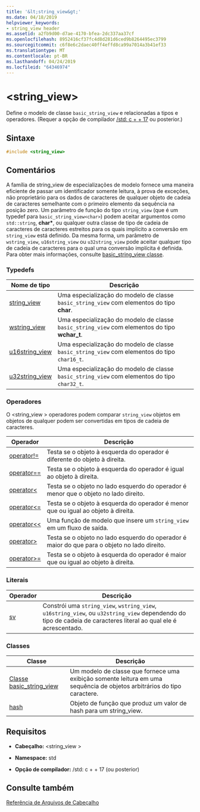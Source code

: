```yaml
---
title: '&lt;string_view&gt;'
ms.date: 04/18/2019
helpviewer_keywords:
- string_view header
ms.assetid: a2fb9d00-d7ae-4170-bfea-2dc337aa37cf
ms.openlocfilehash: 8952416cf37fc4d8d281d6ced9b8264495ec3799
ms.sourcegitcommit: c6f8e6c2daec40ff4effd8ca99a7014a3b41ef33
ms.translationtype: MT
ms.contentlocale: pt-BR
ms.lasthandoff: 04/24/2019
ms.locfileid: "64346974"
---
```

# <a name="ltstringviewgt"></a>&lt;string_view&gt;

Define o modelo de classe `basic_string_view` e relacionadas a tipos e operadores. (Requer a opção de compilador [/std: c + + 17](../build/reference/std-specify-language-standard-version.md) ou posterior.)

## <a name="syntax"></a>Sintaxe

```cpp
#include <string_view>
```

## <a name="remarks"></a>Comentários

A família de string_view de especializações de modelo fornece uma maneira eficiente de passar um identificador somente leitura, à prova de exceções, não proprietário para os dados de caracteres de qualquer objeto de cadeia de caracteres semelhante com o primeiro elemento da sequência na posição zero. Um parâmetro de função do tipo `string_view` (que é um typedef para `basic_string_view<char>`) podem aceitar argumentos como `std::string`, **char\***, ou qualquer outra classe de tipo de cadeia de caracteres de caracteres estreitos para os quais implícito a conversão em `string_view` está definido. Da mesma forma, um parâmetro de `wstring_view`, `u16string_view` ou `u32string_view` pode aceitar qualquer tipo de cadeia de caracteres para o qual uma conversão implícita é definida. Para obter mais informações, consulte [basic_string_view classe](../standard-library/basic-string-view-class.md).

### <a name="typedefs"></a>Typedefs

|Nome de tipo|Descrição|
|-|-|
|[string_view](../standard-library/string-view-typedefs.md#string_view)|Uma especialização do modelo de classe `basic_string_view` com elementos do tipo **char**.|
|[wstring_view](../standard-library/string-view-typedefs.md#wstring_view)|Uma especialização do modelo de classe `basic_string_view` com elementos do tipo **wchar_t**.|
|[u16string_view](../standard-library/string-view-typedefs.md#u16string_view)|Uma especialização do modelo de classe `basic_string_view` com elementos do tipo `char16_t`.|
|[u32string_view](../standard-library/string-view-typedefs.md#u32string_view)|Uma especialização do modelo de classe `basic_string_view` com elementos do tipo `char32_t`.|

### <a name="operators"></a>Operadores

O \<string_view > operadores podem comparar `string_view` objetos em objetos de qualquer podem ser convertidas em tipos de cadeia de caracteres.

|Operador|Descrição|
|-|-|
|[operator!=](../standard-library/string-view-operators.md#op_neq)|Testa se o objeto à esquerda do operador é diferente do objeto à direita.|
|[operator==](../standard-library/string-view-operators.md#op_eq_eq)|Testa se o objeto à esquerda do operador é igual ao objeto à direita.|
|[operator<](../standard-library/string-view-operators.md#op_lt)|Testa se o objeto no lado esquerdo do operador é menor que o objeto no lado direito.|
|[operator<=](../standard-library/string-view-operators.md#op_lt_eq)|Testa se o objeto à esquerda do operador é menor que ou igual ao objeto à direita.|
|[operator<\<](../standard-library/string-view-operators.md#op_lt_lt)|Uma função de modelo que insere um `string_view` em um fluxo de saída.|
|[operator>](../standard-library/string-view-operators.md#op_gt)|Testa se o objeto no lado esquerdo do operador é maior do que para o objeto no lado direito.|
|[operator>=](../standard-library/string-view-operators.md#op_gt_eq)|Testa se o objeto à esquerda do operador é maior que ou igual ao objeto à direita.|

### <a name="literals"></a>Literais

|Operador|Descrição|
|-|-|
|[sv](../standard-library/string-view-operators.md#op_sv)|Constrói uma `string_view`, `wstring_view`, `u16string_view`, ou `u32string_view` dependendo do tipo de cadeia de caracteres literal ao qual ele é acrescentado.|

### <a name="classes"></a>Classes

|Classe|Descrição|
|-|-|
|[Classe basic_string_view](../standard-library/basic-string-view-class.md)|Um modelo de classe que fornece uma exibição somente leitura em uma sequência de objetos arbitrários do tipo caractere.|
|[hash](string-view-hash.md)|Objeto de função que produz um valor de hash para um string_view.|

## <a name="requirements"></a>Requisitos

- **Cabeçalho:** \<string_view >

- **Namespace:** std

- **Opção de compilador:** /std: c + + 17 (ou posterior)

## <a name="see-also"></a>Consulte também

[Referência de Arquivos de Cabeçalho](../standard-library/cpp-standard-library-header-files.md)<br/>
